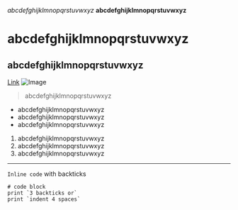 *abcdefghijklmnopqrstuvwxyz*
**abcdefghijklmnopqrstuvwxyz**
# abcdefghijklmnopqrstuvwxyz
## abcdefghijklmnopqrstuvwxyz
[Link](https://tcl002.github.io/cse15l-lab-reports/tcl002.html)
![Image](https://s26162.pcdn.co/wp-content/uploads/2020/09/Pink_1.jpg)
> abcdefghijklmnopqrstuvwxyz
* abcdefghijklmnopqrstuvwxyz
* abcdefghijklmnopqrstuvwxyz
* abcdefghijklmnopqrstuvwxyz
1. abcdefghijklmnopqrstuvwxyz
2. abcdefghijklmnopqrstuvwxyz
3. abcdefghijklmnopqrstuvwxyz
---
`Inline code` with backticks
```
# code block
print `3 backticks or`
print `indent 4 spaces`
```
